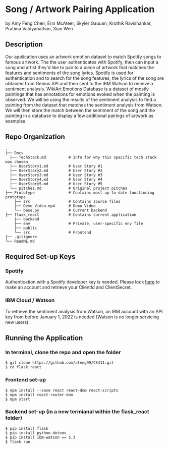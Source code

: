 # Song / Artwork Pairing Application
by Amy Feng Chen, Erin McAteer, Skyler Gauuan, Kruthik Ravishankar, Pratima Vaidyanathan, Xiao Wen

## Description
Our application uses an artwork emotion dataset to match Spotify songs to famous artwork. The the user authenticates with Spotify, then can input a song and artist they'd like to pair to a piece of artwork that matches the features and sentiments of the song lyrics. Spotify is used for authentication and to search for the song features, the lyrics of the song are obtained from Genius API and then sent to the IBM Watson to receive a sentiment analysis. WikiArt Emotions Database is a dataset of mostly paintings that has annotations for emotions evoked when the painting is observed. We will be using the results of the sentiment analysis to find a painting from the dataset that matches the sentiment analysis from Watson. We will then store the match between the sentiment of the song and the painting in a database to display a few additional pairings of artwork as examples.

## Repo Organization

    .
    ├── Docs
      ├── TechStack.md          # Info for why this specific tech stack was chosen
      ├── UserStory1.md         # User Story #1
      ├── UserStory2.md         # User Story #2
      ├── UserStory3.md         # User Story #3
      ├── UserStory4.md         # User Story #4
      ├── UserStory5.md         # User Story #5
      └── pitches.md            # Original project pitches
    ├── Prototype               # Contains most up-to-date functioning prototype
        ├── src                 # Contains source files
        ├── Demo Video.mp4      # Demo Video
        └── base.py             # Current backend
    ├── flask_react             # Contains current application
        ├── backend
        ├── env                 # Private, user-specific env file
        ├── public              
        └── src                 # Frontend
    ├── .gitignore 
    └── ReadME.md

## Required Set-up Keys
### Spotify
Authentication with a Spotify developer key is needed. Please look [here](https://developer.spotify.com/) to make an account and retrieve your ClientId and ClientSecret.

### IBM Cloud / Watson
To retrieve the sentiment analysis from Watson, an IBM account with an API key from before January 1, 2022 is needed (Watson is no longer servicing new users). 

## Running the Application
### In terminal, clone the repo and open the folder
```
$ git clone https://github.com/afeng99/CS411.git
$ cd flask_react
```

### Frontend set-up
```
$ npm install --save react react-dom react-scripts
$ npm install react-router-dom
$ npm start
```

### Backend set-up (in a new termianal within the flask_react folder)
```
$ pip install flask
$ pip install python-dotenv
$ pip install ibm-watson == 5.3
$ flask run
```

